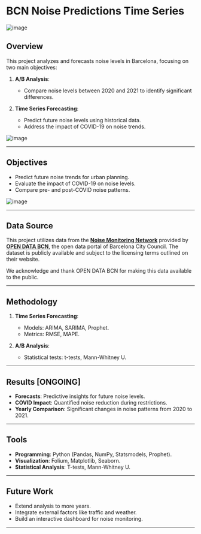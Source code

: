 # BCN Noise Predictions Time Series
![image](https://github.com/user-attachments/assets/b833be16-b936-4133-a35f-fc082f52df1f)

## Overview

This project analyzes and forecasts noise levels in Barcelona, focusing on two main objectives:

1. **A/B Analysis**:
   - Compare noise levels between 2020 and 2021 to identify significant differences.

2. **Time Series Forecasting**:
   - Predict future noise levels using historical data.
   - Address the impact of COVID-19 on noise trends.
     
![image](https://github.com/user-attachments/assets/0bb6c886-3ebd-4205-a828-84005ac59333)

---

## Objectives

- Predict future noise trends for urban planning.
- Evaluate the impact of COVID-19 on noise levels.
- Compare pre- and post-COVID noise patterns.
  
![image](https://github.com/user-attachments/assets/ef0fc3ec-ef8a-4f18-b45a-59906ef6a02a)

---

## Data Source

This project utilizes data from the **[Noise Monitoring Network](https://opendata-ajuntament.barcelona.cat/data/en/dataset/xarxasoroll-equipsmonitor-dades)** provided by **[OPEN DATA BCN](https://opendata-ajuntament.barcelona.cat/en/)**, the open data portal of Barcelona City Council. The dataset is publicly available and subject to the licensing terms outlined on their website.

We acknowledge and thank OPEN DATA BCN for making this data available to the public.

---

## Methodology

1. **Time Series Forecasting**:
   - Models: ARIMA, SARIMA, Prophet.
   - Metrics: RMSE, MAPE.

2. **A/B Analysis**:
   - Statistical tests: t-tests, Mann-Whitney U.

---

## Results [ONGOING]

- **Forecasts**: Predictive insights for future noise levels.
- **COVID Impact**: Quantified noise reduction during restrictions.
- **Yearly Comparison**: Significant changes in noise patterns from 2020 to 2021.

---

## Tools

- **Programming**: Python (Pandas, NumPy, Statsmodels, Prophet).
- **Visualization**: Folium, Matplotlib, Seaborn.
- **Statistical Analysis**: T-tests, Mann-Whitney U.

---

## Future Work

- Extend analysis to more years.
- Integrate external factors like traffic and weather.
- Build an interactive dashboard for noise monitoring.

---

